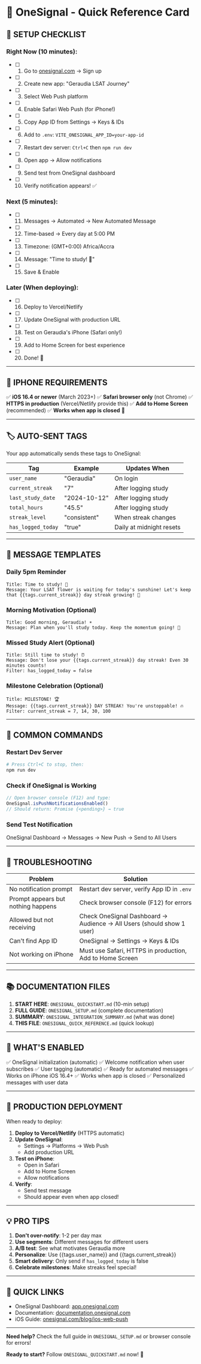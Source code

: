 # 🎯 OneSignal - Quick Reference Card

## 🚀 SETUP CHECKLIST

### Right Now (10 minutes):
- [ ] 1. Go to [onesignal.com](https://onesignal.com) → Sign up
- [ ] 2. Create new app: "Geraudia LSAT Journey"
- [ ] 3. Select Web Push platform
- [ ] 4. Enable Safari Web Push (for iPhone!)
- [ ] 5. Copy App ID from Settings → Keys & IDs
- [ ] 6. Add to `.env`: `VITE_ONESIGNAL_APP_ID=your-app-id`
- [ ] 7. Restart dev server: `Ctrl+C` then `npm run dev`
- [ ] 8. Open app → Allow notifications
- [ ] 9. Send test from OneSignal dashboard
- [ ] 10. Verify notification appears! ✅

### Next (5 minutes):
- [ ] 11. Messages → Automated → New Automated Message
- [ ] 12. Time-based → Every day at 5:00 PM
- [ ] 13. Timezone: (GMT+0:00) Africa/Accra
- [ ] 14. Message: "Time to study! 🌸"
- [ ] 15. Save & Enable

### Later (When deploying):
- [ ] 16. Deploy to Vercel/Netlify
- [ ] 17. Update OneSignal with production URL
- [ ] 18. Test on Geraudia's iPhone (Safari only!)
- [ ] 19. Add to Home Screen for best experience
- [ ] 20. Done! 🎉

---

## 📱 IPHONE REQUIREMENTS

✅ **iOS 16.4 or newer** (March 2023+)
✅ **Safari browser only** (not Chrome)
✅ **HTTPS in production** (Vercel/Netlify provide this)
✅ **Add to Home Screen** (recommended)
✅ **Works when app is closed** 🎊

---

## 🏷️ AUTO-SENT TAGS

Your app automatically sends these tags to OneSignal:

| Tag | Example | Updates When |
|-----|---------|--------------|
| `user_name` | "Geraudia" | On login |
| `current_streak` | "7" | After logging study |
| `last_study_date` | "2024-10-12" | After logging study |
| `total_hours` | "45.5" | After logging study |
| `streak_level` | "consistent" | When streak changes |
| `has_logged_today` | "true" | Daily at midnight resets |

---

## 💬 MESSAGE TEMPLATES

### Daily 5pm Reminder
```
Title: Time to study! 🌸
Message: Your LSAT flower is waiting for today's sunshine! Let's keep that {{tags.current_streak}} day streak growing! 🌻
```

### Morning Motivation (Optional)
```
Title: Good morning, Geraudia! ☀️
Message: Plan when you'll study today. Keep the momentum going! 💪
```

### Missed Study Alert (Optional)
```
Title: Still time to study! ⏰
Message: Don't lose your {{tags.current_streak}} day streak! Even 30 minutes counts!
Filter: has_logged_today = false
```

### Milestone Celebration (Optional)
```
Title: MILESTONE! 🏆
Message: {{tags.current_streak}} DAY STREAK! You're unstoppable! 🔥
Filter: current_streak = 7, 14, 30, 100
```

---

## 🔧 COMMON COMMANDS

### Restart Dev Server
```bash
# Press Ctrl+C to stop, then:
npm run dev
```

### Check if OneSignal is Working
```javascript
// Open browser console (F12) and type:
OneSignal.isPushNotificationsEnabled()
// Should return: Promise {<pending>} → true
```

### Send Test Notification
OneSignal Dashboard → Messages → New Push → Send to All Users

---

## 🐛 TROUBLESHOOTING

| Problem | Solution |
|---------|----------|
| No notification prompt | Restart dev server, verify App ID in `.env` |
| Prompt appears but nothing happens | Check browser console (F12) for errors |
| Allowed but not receiving | Check OneSignal Dashboard → Audience → All Users (should show 1 user) |
| Can't find App ID | OneSignal → Settings → Keys & IDs |
| Not working on iPhone | Must use Safari, HTTPS in production, Add to Home Screen |

---

## 📚 DOCUMENTATION FILES

1. **START HERE**: `ONESIGNAL_QUICKSTART.md` (10-min setup)
2. **FULL GUIDE**: `ONESIGNAL_SETUP.md` (complete documentation)
3. **SUMMARY**: `ONESIGNAL_INTEGRATION_SUMMARY.md` (what was done)
4. **THIS FILE**: `ONESIGNAL_QUICK_REFERENCE.md` (quick lookup)

---

## 🎯 WHAT'S ENABLED

✅ OneSignal initialization (automatic)
✅ Welcome notification when user subscribes
✅ User tagging (automatic)
✅ Ready for automated messages
✅ Works on iPhone iOS 16.4+
✅ Works when app is closed
✅ Personalized messages with user data

---

## 🚀 PRODUCTION DEPLOYMENT

When ready to deploy:

1. **Deploy to Vercel/Netlify** (HTTPS automatic)
2. **Update OneSignal**:
   - Settings → Platforms → Web Push
   - Add production URL
3. **Test on iPhone**:
   - Open in Safari
   - Add to Home Screen
   - Allow notifications
4. **Verify**:
   - Send test message
   - Should appear even when app closed!

---

## 💡 PRO TIPS

1. **Don't over-notify**: 1-2 per day max
2. **Use segments**: Different messages for different users
3. **A/B test**: See what motivates Geraudia more
4. **Personalize**: Use {{tags.user_name}} and {{tags.current_streak}}
5. **Smart delivery**: Only send if `has_logged_today` is false
6. **Celebrate milestones**: Make streaks feel special!

---

## 🔗 QUICK LINKS

- OneSignal Dashboard: [app.onesignal.com](https://app.onesignal.com)
- Documentation: [documentation.onesignal.com](https://documentation.onesignal.com)
- iOS Guide: [onesignal.com/blog/ios-web-push](https://onesignal.com/blog/ios-web-push-notifications/)

---

**Need help?** Check the full guide in `ONESIGNAL_SETUP.md` or browser console for errors!

**Ready to start?** Follow `ONESIGNAL_QUICKSTART.md` now! 🚀
